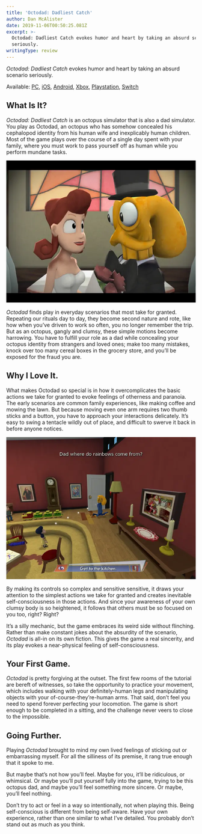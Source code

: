 ```yaml
---
title: 'Octodad: Dadliest Catch'
author: Dan McAlister
date: 2019-11-06T00:50:25.081Z
excerpt: >-
  Octodad: Dadliest Catch evokes humor and heart by taking an absurd scenario
  seriously.
writingType: review
---
```

_Octodad: Dadliest Catch_ evokes humor and heart by taking an absurd scenario seriously.

Available: [PC](https://store.steampowered.com/app/224480/Octodad_Dadliest_Catch/), [iOS](https://apps.apple.com/us/app/octodad-dadliest-catch/id1017367213), [Android](https://play.google.com/store/apps/details?id=com.younghorses.octodad&hl=en_US), [Xbox](https://www.microsoft.com/en-us/p/octodad-dadliest-catch/br1jd76jz6h5?activetab=pivot:overviewtab), [Playstation](https://www.playstation.com/en-us/games/octodad-dadliest-catch-ps4/), [Switch](https://www.nintendo.com/games/detail/octodad-dadliest-catch-switch/)

## What Is It?

_Octodad: Dadliest Catch_ is an octopus simulator that is also a dad simulator. You play as Octodad, an octopus who has somehow concealed his cephalopod identity from his human wife and inexplicably human children. Most of the game plays over the course of a single day spent with your family, where you must work to pass yourself off as human while you perform mundane tasks. 

![Image of Octodad getting married. ](/static/img/img_0129-2.webp)

_Octodad_ finds play in everyday scenarios that most take for granted. Repeating our rituals day to day, they become second nature and rote, like how when you’ve driven to work so often, you no longer remember the trip. But as an octopus, gangly and clumsy, these simple motions become harrowing. You have to fulfill your role as a dad while concealing your octopus identity from strangers and loved ones; make too many mistakes, knock over too many cereal boxes in the grocery store, and you’ll be exposed for the fraud you are. 

## Why I Love It.

What makes Octodad so special is in how it overcomplicates the basic actions we take for granted to evoke feelings of otherness and paranoia. The early scenarios are common family experiences, like making coffee and mowing the lawn. But because moving even one arm requires two thumb sticks and a button, you have to approach your interactions delicately.  It’s easy to swing a tentacle wildly out of place, and difficult to swerve it back in before anyone notices. 

![Octodad walking across a living room, while his daughter asks "Dad where do rainbows come from?"](/static/img/img_0134-2.webp)

By making its controls so complex and sensitive sensitive, it draws your attention to the simplest actions we take for granted and creates inevitable self-consciousness in those actions. And since your awareness of your own clumsy body is so heightened, it follows that others must be so focused on you too, right? Right? 

It’s a silly mechanic, but the game embraces its weird side without flinching. Rather than make constant jokes about the absurdity of the scenario, _Octodad_ is all-in on its own fiction. This gives the game a real sincerity, and its play evokes a near-physical feeling of self-consciousness. 

## Your First Game.

_Octodad_ is pretty forgiving at the outset. The first few rooms of the tutorial are bereft of witnesses, so take the opportunity to practice your movement, which includes walking with your definitely-human legs and manipulating objects with your of-course-they’re-human arms. That said, don’t feel you need to spend forever perfecting your locomotion. The game is short enough to be completed in a sitting, and the challenge never veers to close to the impossible. 

## Going Further.

Playing _Octodad_ brought to mind my own lived feelings of sticking out or embarrassing myself. For all the silliness of its premise, it rang true enough that it spoke to me. 

But maybe that’s not how you’ll feel. Maybe for you, it’ll be ridiculous, or whimsical. Or maybe you’ll put yourself fully into the game, trying to be this octopus dad, and maybe you’ll feel something more sincere. Or maybe, you’ll feel nothing. 

Don’t try to act or feel in a way so intentionally, not when playing this. Being self-conscious is different from being self-aware. Have your own experience, rather than one similar to what I’ve detailed. You probably don’t stand out as much as you think.
